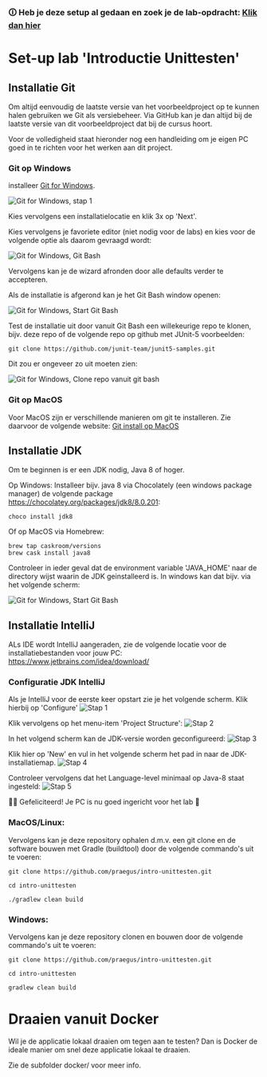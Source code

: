 ### 🛈 Heb je deze setup al gedaan en zoek je de lab-opdracht: [Klik dan hier](LAB.md)

# Set-up lab 'Introductie Unittesten'

## Installatie Git
Om altijd eenvoudig de laatste versie van het voorbeeldproject op te kunnen halen gebruiken we Git als versiebeheer.
Via GitHub kan je dan altijd bij de laatste versie van dit voorbeeldproject dat bij de cursus hoort.

Voor de volledigheid staat hieronder nog een handleiding om je eigen PC goed in te richten voor het werken aan dit project.

### Git op Windows
installeer [Git for Windows](https://git-scm.com/download/win). 

![Git for Windows, stap 1](images/git-windows-1.png)

Kies vervolgens een installatielocatie en klik 3x op 'Next'.

Kies vervolgens je favoriete editor (niet nodig voor de labs) en kies voor de volgende optie als daarom gevraagd wordt:

![Git for Windows, Git Bash](images/git-windows-2.png)

Vervolgens kan je de wizard afronden door alle defaults verder te accepteren.

Als de installatie is afgerond kan je het Git Bash window openen:

![Git for Windows, Start Git Bash](images/git-windows-4.png)

Test de installatie uit door vanuit Git Bash een willekeurige repo te klonen, bijv. deze repo of de volgende repo op github met JUnit-5 voorbeelden:
```
git clone https://github.com/junit-team/junit5-samples.git
```

Dit zou er ongeveer zo uit moeten zien:

![Git for Windows, Clone repo vanuit git bash](images/git-windows-5.png)


### Git op MacOS
Voor MacOS zijn er verschillende manieren om git te installeren. Zie daarvoor de volgende website: [Git install op MacOS](https://git-scm.com/book/en/v1/Getting-Started-Installing-Git#Installing-on-Mac)


## Installatie JDK
Om te beginnen is er een JDK nodig, Java 8 of hoger.

Op Windows:
Installeer bijv. java 8 via Chocolately (een windows package manager) de volgende package https://chocolatey.org/packages/jdk8/8.0.201:
```
choco install jdk8
```

Of op MacOS via Homebrew:
```
brew tap caskroom/versions
brew cask install java8
```

Controleer in ieder geval dat de environment variable 'JAVA_HOME' naar de directory wijst waarin de JDK geinstalleerd is. 
In windows kan dat bijv. via het volgende scherm:

![Git for Windows, Start Git Bash](images/env-variable.png)

## Installatie IntelliJ
ALs IDE wordt IntelliJ aangeraden, zie de volgende locatie voor de installatiebestanden voor jouw PC: https://www.jetbrains.com/idea/download/


### Configuratie JDK IntelliJ
Als je IntelliJ voor de eerste keer opstart zie je het volgende scherm.
Klik hierbij op 'Configure'
![Stap 1](images/intellij-1.PNG)

Klik vervolgens op het menu-item 'Project Structure':
![Stap 2](images/intellij-2.PNG)

In het volgend scherm kan de JDK-versie worden geconfigureerd:
![Stap 3](images/intellij-3.PNG)

Klik hier op 'New' en vul in het volgende scherm het pad in naar de JDK-installatiemap.
![Stap 4](images/intellij-4.PNG)

Controleer vervolgens dat het Language-level minimaal op Java-8 staat ingesteld:
![Stap 5](images/intellij-5.PNG)

🎉🎉 Gefeliciteerd! Je PC is nu goed ingericht voor het lab 🎂

### MacOS/Linux:
Vervolgens kan je deze repository ophalen d.m.v. een git clone en de software bouwen met Gradle (buildtool) door de volgende commando's uit te voeren:
```
git clone https://github.com/praegus/intro-unittesten.git

cd intro-unittesten

./gradlew clean build
```

### Windows:
Vervolgens kan je deze repository clonen en bouwen door de volgende commando's uit te voeren:
```
git clone https://github.com/praegus/intro-unittesten.git

cd intro-unittesten

gradlew clean build
```

# Draaien vanuit Docker
Wil je de applicatie lokaal draaien om tegen aan te testen?
Dan is Docker de ideale manier om snel deze applicatie lokaal te draaien.

Zie de subfolder docker/ voor meer info.
